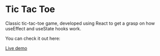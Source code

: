 # Tic Tac Toe
Classic tic-tac-toe game, developed using React to get a grasp on how useEffect and useState hooks work.
<p>You can check it out here:</p>
<a href="https://andrespradomorgaz.com/tic-tac-toe">Live demo</a>